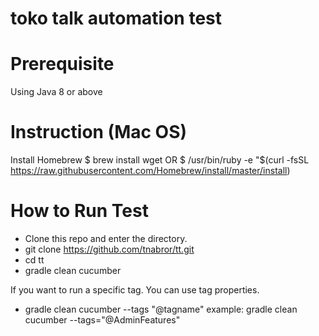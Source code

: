 # toko talk automation test

# Prerequisite
Using Java 8 or above

# Instruction (Mac OS)
Install Homebrew
$ brew install wget   OR   $ /usr/bin/ruby -e "$(curl -fsSL https://raw.githubusercontent.com/Homebrew/install/master/install)

# How to Run Test
- Clone this repo and enter the directory.
- git clone https://github.com/tnabror/tt.git
- cd tt
- gradle clean cucumber

If you want to run a specific tag. You can use tag properties.
- gradle clean cucumber --tags "@tagname"
example: gradle clean cucumber --tags="@AdminFeatures"
